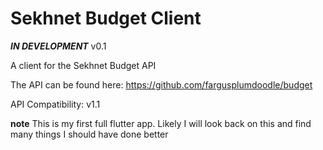 # Sekhnet Budget Client
***IN DEVELOPMENT***
v0.1

A client for the Sekhnet Budget API

The API can be found here:
https://github.com/fargusplumdoodle/budget

API Compatibility: v1.1

**note**
This is my first full flutter app. Likely I will look back on this and find many things I should
have done better
